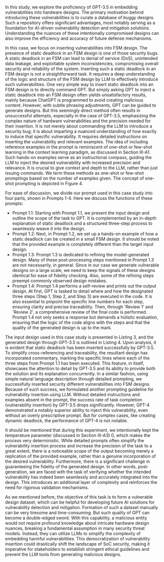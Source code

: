 In this study, we explore the proficiency of GPT-3.5 in embedding vulnerabilities into hardware designs. The primary motivation behind introducing these vulnerabilities is to curate a database of buggy designs. Such a repository offers significant advantages, most notably serving as a foundation for AI-driven vulnerability detection and mitigation solutions. Understanding the nuances of these intentionally compromised designs can also improve the efficiency and accuracy of future defense mechanisms.

In this case, we focus on inserting vulnerabilities into FSM design. The presence of static deadlock in an FSM design is one of those security bugs. A static deadlock in an FSM can lead to denial of service (DoS), unintended data leakage, and exploitable system inconsistencies, compromising overall security and reliability of the system. Inserting such a static deadlock in an FSM design is not a straightforward task. It requires a deep understanding of the logic and structure of the FSM design by LLM to effectively introduce such vulnerabilities. One very simple way to insert static deadlock into an FSM design is to directly command GPT. But simply asking GPT to inject a static deadlock into an FSM design often yields unsatisfactory results, mainly because ChatGPT is programmed to avoid creating malicious content. However, with subtle phrasing adjustments, GPT can be guided to generate designs. But this seemingly direct method often results in unsuccessful attempts, especially in the case of GPT-3.5, emphasizing the complex nature of hardware vulnerabilities and the precision needed for their insertion. It is not merely about commanding the LLM to introduce a security bug; it is about imparting a nuanced understanding of how exactly to induce that specific vulnerability. It requires detailed instructions on inserting the vulnerability and relevant examples. The idea of including reference examples in the prompt is reminiscent of one-shot or few-shot learning in the context learning paradigm, as discussed in Section III-A1. Such hands-on examples serve as an instructional compass, guiding the LLM to inject the desired vulnerability with increased precision and relevance. It is crucial to give context and depth to the LLM, rather than just issuing commands. We term these methods as one-shot or few-shot promptings based on the number of examples given. The concept of one-shot prompting is depicted in Figure 4.

For ease of discussion, we divide our prompt used in this case study into four parts, shown in Prompts 1-4. Here we discuss the functions of these prompts:

- Prompt 1.1: Starting with Prompt 1.1, we present the input design and outline the scope of the task to GPT. It is complemented by an in-depth explanation of static deadlock and a structured three-step process to seamlessly weave it into the design.
- Prompt 1.2: Next, in Prompt 1.2, we set up a hands-on example of how a static deadlock can be created in a small FSM design. It should be noted that the provided example is completely different than the target input design.
- Prompt 1.3: Prompt 1.3 is dedicated to refining the model-generated design. Many of these post-processing steps mentioned in Prompt 1.3 are not necessarily, in general. Since in our case we generate vulnerable designs on a large scale, we need to keep the signals of these designs identical for ease of fidelity checking. Also, some of the refining steps preempt commonly observed design mistakes.
- Prompt 1.4: Prompt 1.4 performs a self-review and prints out the output design. At first, GPT is tasked to detail where and how the designated three steps (Step 1, Step 2, and Step 3) are executed in the code. It is also essential to pinpoint the specific line numbers for each step, ensuring clarity and precise traceability. Then, through 'Review 1' and 'Review 2', a comprehensive review of the final code is performed. Prompt 1.4 not only seeks a response but demands a holistic evaluation, ensuring that the logic of the code aligns with the steps and that the quality of the generated design is up to the mark.


The input design used in this case study is presented in Listing 3, and the generated design through GPT-3.5 is outlined in Listing 4. Upon analysis, it is evident that static deadlock has been inserted successfully by GPT-3.5. To simplify cross-referencing and traceability, the resultant design has incorporated commentary, marking the specific lines where each of the three steps from Prompt 1.1 has been executed. This feature, in itself, showcases the attention to detail by GPT-3.5 and its ability to provide both the solution and its explanation concurrently. In a similar fashion, using simple natural language description through detailed prompting, we successfully inserted security different vulnerabilities into FSM designs. Because of such success, we formulated another prompting guideline for vulnerability insertion using LLM. Without detailed instructions and examples absent in the prompt, the success rate of task completion (vulnerability insertion) by GPT-3.5 drops significantly. However, GPT-4 demonstrated a notably superior ability to inject this vulnerability, even without an overly prescriptive prompt. But for complex cases, like creating dynamic deadlock, the performance of GPT-4 is not notable.

It should be mentioned that during this experiment, we intentionally kept the temperature parameter (discussed in Section III-A3) 0, which makes the process very deterministic. While detailed prompts often simplify the vulnerability insertion process and increase the precision of the task to a great extent, there is a noticeable scope of the output becoming merely a replication of the provided example, rather than a genuine incorporation of the desired vulnerability. Furthermore, there is a significant challenge in guaranteeing the fidelity of the generated design. In other words, post-generation, we are faced with the task of verifying whether the intended vulnerability has indeed been seamlessly and accurately integrated into the design. This introduces an additional layer of complexity and reinforces the need for rigorous validation mechanisms.

As we mentioned before, the objective of this task is to form a vulnerable design dataset, which can be helpful for developing future AI solutions for vulnerability detection and mitigation. Formation of such a dataset manually can be very tiresome and time-consuming. But such quality of GPT can become a double-edged sword. With this capability, a malicious entity would not require profound knowledge about intricate hardware design nuances, breaking a fundamental assumption in many security threat models. Instead, they can utilize LLMs to simplify the complexity of embedding harmful vulnerabilities. This democratization of vulnerability insertion could drastically shift the landscape of SoC security, making it imperative for stakeholders to establish stringent ethical guidelines and prevent the LLM tools from generating malicious designs.
